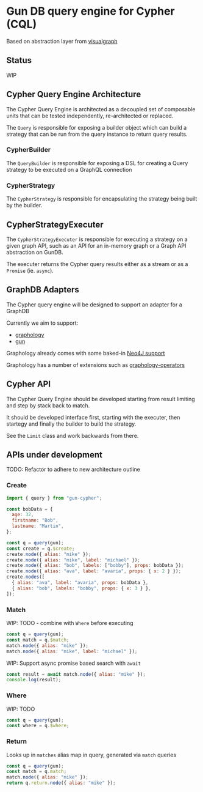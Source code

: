# Gun DB query engine for Cypher (CQL)

Based on abstraction layer from [visualgraph](https://github.com/dletta/visualgraph/)

## Status

WIP

## Cypher Query Engine Architecture

The Cypher Query Engine is architected as a decoupled set of composable units that can be tested independently, re-architected or replaced.

The `Query` is responsible for exposing a builder object which can build a strategy that can be run from the query instance to return query results.

### CypherBuilder

The `QueryBuilder` is responsible for exposing a DSL for creating a Query strategy to be executed on a GraphQL connection

### CypherStrategy

The `CypherStrategy` is responsible for encapsulating the strategy being built by the builder.

## CypherStrategyExecuter

The `CypherStrategyExecuter` is responsible for executing a strategy on a given graph API, such as an API for an in-memory graph or a Graph API abstraction on GunDB.

The executer returns the Cypher query results either as a stream or as a `Promise` (ie. `async`).

## GraphDB Adapters

The Cypher query engine will be designed to support an adapter for a GraphDB

Currently we aim to support:

- [graphology](https://graphology.github.io/)
- [gun](https://www.npmjs.com/package/gun)

Graphology already comes with some baked-in [Neo4J support](https://www.npmjs.com/package/graphology-neo4j)

Graphology has a number of extensions such as [graphology-operators](https://www.npmjs.com/package/graphology-operators)

## Cypher API

The Cypher Query Engine should be developed starting from result limiting and step by stack back to match.

It should be developed interface first, starting with the executer, then startegy and finally the builder to build the strategy.

See the `Limit` class and work backwards from there.

## APIs under development

TODO: Refactor to adhere to new architecture outline

### Create

```js
import { query } from "gun-cypher";

const bobData = {
  age: 32,
  firstname: "Bob",
  lastname: "Martin",
};

const q = query(gun);
const create = q.$create;
create.node({ alias: "mike" });
create.node({ alias: "mike", label: "michael" });
create.node({ alias: "bob", labels: ["bobby"], props: bobData });
create.node({ alias: "ava", label: "avaria", props: { x: 2 } });
create.nodes([
  { alias: "ava", label: "avaria", props: bobData },
  { alias: "bob", labels: "bobby", props: { x: 3 } },
]);
```

### Match

WIP: TODO - combine with `Where` before executing

```js
const q = query(gun);
const match = q.$match;
match.node({ alias: "mike" });
match.node({ alias: "mike", label: "michael" });
```

WIP: Support async promise based search with `await`

```js
const result = await match.node({ alias: "mike" });
console.log(result);
```

### Where

WIP: TODO

```js
const q = query(gun);
const where = q.$where;
```

### Return

Looks up in `matches` alias map in query, generated via `match` queries

```js
const q = query(gun);
const match = q.match;
match.node({ alias: "mike" });
return q.return.node({ alias: "mike" });
```
